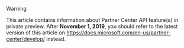 > [!WARNING]
> This article contains information about Partner Center API feature(s) in private preview. After **November 1, 2019**, you should refer to the latest version of this article on <https://docs.microsoft.com/en-us/partner-center/develop/> instead.